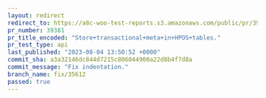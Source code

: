 ```yaml
---
layout: redirect
redirect_to: https://a8c-woo-test-reports.s3.amazonaws.com/public/pr/39381/api/index.html
pr_number: 39381
pr_title_encoded: "Store+transactional+meta+in+HPOS+tables."
pr_test_type: api
last_published: "2023-08-04 13:50:52 +0000"
commit_sha: a3a32146dc844d7215c806044900a22d8b4f7d8a
commit_message: "Fix indentation."
branch_name: fix/35612
passed: true
---
```

